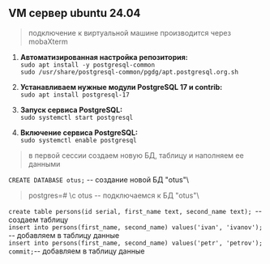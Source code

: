 ## VM сервер ubuntu 24.04
> подключение к виртуальной машине производится через mobaXterm
1. **Автоматизированная настройка репозитория:**\
```sudo apt install -y postgresql-common```\
```sudo /usr/share/postgresql-common/pgdg/apt.postgresql.org.sh```
2. **Устанавливаем нужные модули PostgreSQL 17 и contrib:**\
```sudo apt install postgresql-17```

3. **Запуск сервиса PostgreSQL:**\
```sudo systemctl start postgresql```
4. **Включение сервиса PostgreSQL:**\
```sudo systemctl enable postgresql```

> в первой сессии создаем новую БД, таблицу и наполняем ее данными

```CREATE DATABASE otus;``` -- создание новой БД "otus"\
> postgres=# \c otus -- подключаемся к БД "otus"\

```create table persons(id serial, first_name text, second_name text); ```-- создаем таблицу\
```insert into persons(first_name, second_name) values('ivan', 'ivanov'); ``` -- добавляем в таблицу данные\
```insert into persons(first_name, second_name) values('petr', 'petrov'); commit;```-- добавляем в таблицу данные

